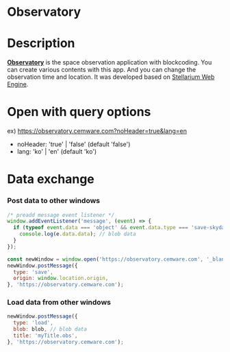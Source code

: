 Observatory
=================================
# Description
**[Observatory](https://observatory.cemware.com)** is the space observation application with blockcoding. You can create various contents with this app. And you can change the observation time and location. It was developed based on [Stellarium Web Engine](https://github.com/Stellarium/stellarium-web-engine).

# Open with query options
ex) https://observatory.cemware.com?noHeader=true&lang=en
* noHeader: 'true' | 'false' (default 'false')
* lang: 'ko' | 'en' (default 'ko')


# Data exchange
### Post data to other windows
```javascript
/* preadd message event listener */
window.addEventListener('message', (event) => {
  if (typeof event.data === 'object' && event.data.type === 'save-skydata') {
    console.log(e.data.data); // blob data
  }
});

const newWindow = window.open('https://observatory.cemware.com', '_blank');
newWindow.postMessage({
  type: 'save',
  origin: window.location.origin,
}, 'https://observatory.cemware.com');
```

### Load data from other windows
```javascript
newWindow.postMessage({
  type: 'load',
  blob: blob, // blob data
  title: 'myTitle.obs',
}, 'https://observatory.cemware.com');
```